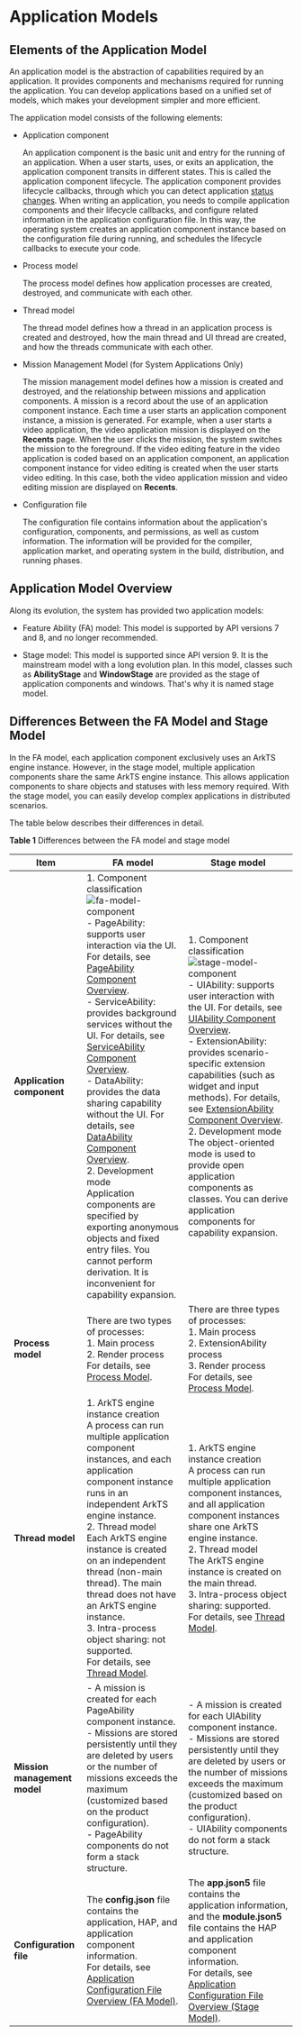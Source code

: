 # Application Models

## Elements of the Application Model

An application model is the abstraction of capabilities required by an application. It provides components and mechanisms required for running the application. You can develop applications based on a unified set of models, which makes your development simpler and more efficient.


The application model consists of the following elements:


- Application component
   
   An application component is the basic unit and entry for the running of an application. When a user starts, uses, or exits an application, the application component transits in different states. This is called the application component lifecycle. The application component provides lifecycle callbacks, through which you can detect application [status changes](uiability-lifecycle.md). When writing an application, you needs to compile application components and their lifecycle callbacks, and configure related information in the application configuration file. In this way, the operating system creates an application component instance based on the configuration file during running, and schedules the lifecycle callbacks to execute your code.
- Process model

   The process model defines how application processes are created, destroyed, and communicate with each other.

- Thread model

   The thread model defines how a thread in an application process is created and destroyed, how the main thread and UI thread are created, and how the threads communicate with each other.

- Mission Management Model (for System Applications Only)

   The mission management model defines how a mission is created and destroyed, and the relationship between missions and application components. A mission is a record about the use of an application component instance. Each time a user starts an application component instance, a mission is generated. For example, when a user starts a video application, the video application mission is displayed on the **Recents** page. When the user clicks the mission, the system switches the mission to the foreground. If the video editing feature in the video application is coded based on an application component, an application component instance for video editing is created when the user starts video editing. In this case, both the video application mission and video editing mission are displayed on **Recents**.

- Configuration file

   The configuration file contains information about the application's configuration, components, and permissions, as well as custom information. The information will be provided for the compiler, application market, and operating system in the build, distribution, and running phases.


## Application Model Overview

Along its evolution, the system has provided two application models:

- Feature Ability (FA) model: This model is supported by API versions 7 and 8, and no longer recommended.

- Stage model: This model is supported since API version 9. It is the mainstream model with a long evolution plan. In this model, classes such as **AbilityStage** and **WindowStage** are provided as the stage of application components and windows. That's why it is named stage model.


## Differences Between the FA Model and Stage Model

In the FA model, each application component exclusively uses an ArkTS engine instance. However, in the stage model, multiple application components share the same ArkTS engine instance. This allows application components to share objects and statuses with less memory required. With the stage model, you can easily develop complex applications in distributed scenarios.

The table below describes their differences in detail.

**Table 1** Differences between the FA model and stage model

| Item| FA model| Stage model|
| -------- | -------- | -------- |
| **Application component**| 1. Component classification<br>![fa-model-component](figures/fa-model-component.png)<br>- PageAbility: supports user interaction via the UI. For details, see [PageAbility Component Overview](pageability-overview.md).<br>- ServiceAbility: provides background services without the UI. For details, see [ServiceAbility Component Overview](serviceability-overview.md).<br>- DataAbility: provides the data sharing capability without the UI. For details, see [DataAbility Component Overview](dataability-overview.md).<br>2. Development mode<br>Application components are specified by exporting anonymous objects and fixed entry files. You cannot perform derivation. It is inconvenient for capability expansion.| 1. Component classification<br>![stage-model-component](figures/stage-model-component.png)<br>- UIAbility: supports user interaction with the UI. For details, see [UIAbility Component Overview](uiability-overview.md).<br>- ExtensionAbility: provides scenario-specific extension capabilities (such as widget and input methods). For details, see [ExtensionAbility Component Overview](extensionability-overview.md).<br>2. Development mode<br>The object-oriented mode is used to provide open application components as classes. You can derive application components for capability expansion.|
| **Process model**| There are two types of processes:<br>1. Main process<br>2. Render process<br>For details, see [Process Model](process-model-fa.md).| There are three types of processes:<br>1. Main process<br>2. ExtensionAbility process<br>3. Render process<br>For details, see [Process Model](process-model-stage.md).|
| **Thread model**| 1. ArkTS engine instance creation<br>A process can run multiple application component instances, and each application component instance runs in an independent ArkTS engine instance.<br>2. Thread model<br>Each ArkTS engine instance is created on an independent thread (non-main thread). The main thread does not have an ArkTS engine instance.<br>3. Intra-process object sharing: not supported.<br>For details, see [Thread Model](thread-model-fa.md).| 1. ArkTS engine instance creation<br>A process can run multiple application component instances, and all application component instances share one ArkTS engine instance.<br>2. Thread model<br>The ArkTS engine instance is created on the main thread.<br>3. Intra-process object sharing: supported.<br>For details, see [Thread Model](thread-model-stage.md).|
|<!--DelRow-->**Mission management model**| - A mission is created for each PageAbility component instance.<br>- Missions are stored persistently until they are deleted by users or the number of missions exceeds the maximum (customized based on the product configuration).<br>- PageAbility components do not form a stack structure.| - A mission is created for each UIAbility component instance.<br>- Missions are stored persistently until they are deleted by users or the number of missions exceeds the maximum (customized based on the product configuration).<br>- UIAbility components do not form a stack structure.|
| **Configuration file**| The **config.json** file contains the application, HAP, and application component information.<br>For details, see [Application Configuration File Overview (FA Model)](../quick-start/application-configuration-file-overview-fa.md).| The **app.json5** file contains the application information, and the **module.json5** file contains the HAP and application component information.<br>For details, see [Application Configuration File Overview (Stage Model)](../quick-start/application-configuration-file-overview-stage.md).|
